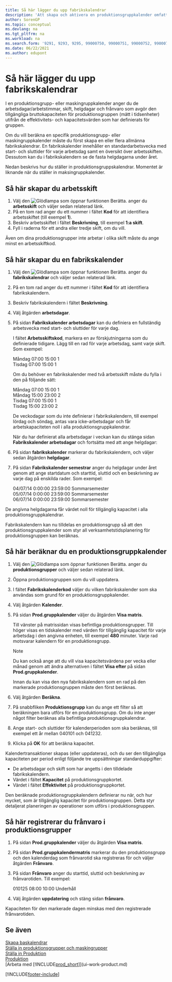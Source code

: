 ```yaml
---
title: Så här lägger du upp fabrikskalendrar
description: 'Att skapa och aktivera en produktionsgruppkalender omfattar flera olika uppgifter, till exempel att ställa in fabrikskalendrar och att skapa arbetsskift.'
author: SorenGP
ms.topic: conceptual
ms.devlang: na
ms.tgt_pltfrm: na
ms.workload: na
ms.search.form: '9291, 9293, 9295, 99000750, 99000751, 99000752, 99000753, 99000759, 99000769, 99000770, 99000771, 99000772, 99000920'
ms.date: 06/22/2021
ms.author: edupont
---
```

# <a name="set-up-shop-calendars"></a><a name="set-up-shop-calendars"></a><a name="set-up-shop-calendars"></a>Så här lägger du upp fabrikskalendrar

I en produktionsgrupp- eller maskingruppkalender anger du de arbetsdagar/arbetstimmar, skift, helgdagar och frånvaro som avgör den tillgängliga bruttokapaciteten för produktionsgruppen (mätt i tidsenheter) utifrån de effektivitets- och kapacitetsvärden som har definierats för gruppen.

Om du vill beräkna en specifik produktionsgrupp- eller maskingruppkalender måste du först skapa en eller flera allmänna fabrikskalendrar. En fabrikskalender innehåller en standardarbetsvecka med start- och sluttider för varje arbetsdag samt en översikt över arbetsskiften. Dessutom kan du i fabrikskalendern se de fasta helgdagarna under året.  

Nedan beskrivs hur du ställer in produktionsgruppskalendrar. Momentet är liknande när du ställer in maksingruppkalender.  

## <a name="to-create-work-shifts"></a><a name="to-create-work-shifts"></a><a name="to-create-work-shifts"></a>Så här skapar du arbetsskift
1.  Välj den ![Glödlampa som öppnar funktionen Berätta.](media/ui-search/search_small.png "Berätta för mig vad du vill göra") anger du **arbetsskift** och väljer sedan relaterad länk.  
2.  På en tom rad anger du ett nummer i fältet **Kod** för att identifiera arbetsskiftet (till exempel **1**).  
3.  Beskriv arbetsskiftet i fältet **Beskrivning**, till exempel **1:a skift**.  
4.  Fyll i raderna för ett andra eller tredje skift, om du vill.  

Även om dina produktionsgrupper inte arbetar i olika skift måste du ange minst en arbetsskiftkod.  

## <a name="to-set-up-a-shop-calendar"></a><a name="to-set-up-a-shop-calendar"></a><a name="to-set-up-a-shop-calendar"></a>Så här skapar du en fabrikskalender
1.  Välj den ![Glödlampa som öppnar funktionen Berätta.](media/ui-search/search_small.png "Berätta för mig vad du vill göra") anger du **fabrikskalendrar** och väljer sedan relaterad länk.  
2.  På en tom rad anger du ett nummer i fältet **Kod** för att identifiera fabrikskalendern.  
3.  Beskriv fabrikskalendern i fältet **Beskrivning**.  
4.  Välj åtgärden **arbetsdagar**.
5.  På sidan **Fabrikskalender arbetsdagar** kan du definiera en fullständig arbetsvecka med start- och sluttider för varje dag.  

    I fältet **Arbetsskiftskod**, markera en av förskjutningarna som du definierade tidigare. Lägg till en rad för varje arbetsdag, samt varje skift. Som exempel:  

    Måndag 07:00 15:00 1   
    Tisdag 07:00 15:00 1  

    Om du behöver en fabrikskalender med två arbetsskift måste du fylla i den på följande sätt:  

    Måndag 07:00 15:00 1   
    Måndag 15:00 23:00 2  
    Tisdag 07:00 15:00 1  
    Tisdag 15:00 23:00 2  

    De veckodagar som du inte definierar i fabrikskalendern, till exempel lördag och söndag, antas vara icke-arbetsdagar och får arbetskapaciteten noll i alla produktionsgruppkalendrar.  

    När du har definierat alla arbetsdagar i veckan kan du stänga sidan **Fabrikskalender arbetsdagar** och fortsätta med att ange helgdagar:  

6.  På sidan **fabrikskalender** markerar du fabrikskalendern, och väljer sedan åtgärden **helgdagar**.
7. På sidan **Fabrikskalender semestrar** anger du helgdagar under året genom att ange startdatum och starttid, sluttid och en beskrivning av varje dag på enskilda rader. Som exempel:  

    04/07/14 0:00:00 23:59:00 Sommarsemester  
    05/07/14 0:00:00 23:59:00 Sommarsemester  
    06/07/14 0:00:00 23:59:00 Sommarsemester  

De angivna helgdagarna får värdet noll för tillgänglig kapacitet i alla produktionsgruppkalendrar.  

Fabrikskalendern kan nu tilldelas en produktionsgrupp så att den produktionsgruppkalender som styr all verksamhetstidsplanering för produktionsgruppen kan beräknas.  

## <a name="to-calculate-a-work-center-calendar"></a><a name="to-calculate-a-work-center-calendar"></a><a name="to-calculate-a-work-center-calendar"></a>Så här beräknar du en produktionsgruppkalender

1.  Välj den ![Glödlampa som öppnar funktionen Berätta.](media/ui-search/search_small.png "Berätta för mig vad du vill göra") anger du **produktionsgrupper** och väljer sedan relaterad länk.
2. Öppna produktionsgruppen som du vill uppdatera.  
3. I fältet **Fabrikskalenderkod** väljer du vilken fabrikskalender som ska användas som grund för en produktionsgruppkalender.  
4. Välj åtgärden **Kalender**.  
5. På sidan **Prod.gruppkalender** väljer du åtgärden **Visa matris**.  

    Till vänster på matrissidan visas befintliga produktionsgrupper. Till höger visas en tidskalender med värden för tillgänglig kapacitet för varje arbetsdag i den angivna enheten, till exempel **480** minuter. Varje rad motsvarar kalendern för en produktionsgrupp.  

    > [!NOTE]  
    >  Du kan också ange att du vill visa kapacitetsvärdena per vecka eller månad genom att ändra alternativen i fältet **Visa efter** på sidan **Prod.gruppkalender**.  

    Innan du kan visa den nya fabrikskalendern som en rad på den markerade produktionsgruppen måste den först beräknas.  

6.  Välj åtgärden **Beräkna**.  
7.  På snabbfliken **Produktionsgrupp** kan du ange ett filter så att beräkningen bara utförs för en produktionsgrupp. Om du inte anger något filter beräknas alla befintliga produktionsgruppkalendrar.  
8.  Ange start- och sluttider för kalenderperioden som ska beräknas, till exempel ett år mellan 040101 och 041232.
9. Klicka på **OK** för att beräkna kapacitet.  

Kalendertransaktioner skapas (eller uppdateras), och du ser den tillgängliga kapaciteten per period enligt följande tre uppsättningar standarduppgifter:  

- De arbetsdagar och skift som har angetts i den tilldelade fabrikskalendern.  
- Värdet i fältet **Kapacitet** på produktionsgruppkortet.  
- Värdet i fältet **Effektivitet** på produktionsgruppkortet.  

Den beräknade produktionsgruppkalendern definierar nu när, och hur mycket, som är tillgänglig kapacitet för produktionsgruppen. Detta styr detaljerat planeringen av operationer som utförs i produktionsgruppen.  

## <a name="to-record-work-center-absence"></a><a name="to-record-work-center-absence"></a><a name="to-record-work-center-absence"></a>Så här registrerar du frånvaro i produktionsgrupper
1.  På sidan **Prod.gruppkalender** väljer du åtgärden **Visa matris**.
2. På sidan **Prod.gruppkalendermatris** markerar du den produktionsgrupp och den kalenderdag som frånvarotid ska registreras för och väljer åtgärden **Frånvaro**.  
3.  På sidan **Frånvaro** anger du starttid, sluttid och beskrivning av frånvarotiden. Till exempel:  

    010125 08:00 10:00 Underhåll  

4.  Välj åtgärden **uppdatering** och stäng sidan **frånvaro**.  

Kapaciteten för den markerade dagen minskas med den registrerade frånvarotiden.  

## <a name="see-also"></a><a name="see-also"></a><a name="see-also"></a>Se även
[Skapa baskalendrar](across-how-to-assign-base-calendars.md)  
[Ställa in produktionsgrupper och maskingrupper](production-how-to-set-up-work-and-machine-centers.md)  
[Ställa in Produktion](production-configure-production-processes.md)  
[Produktion](production-manage-manufacturing.md)  
[Arbeta med [!INCLUDE[prod_short](includes/prod_short.md)]](ui-work-product.md)  


[!INCLUDE[footer-include](includes/footer-banner.md)]
